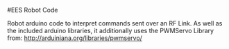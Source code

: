 #EES Robot Code

Robot arduino code to interpret commands sent over an RF Link.
As well as the included arduino libraries, it additionally uses the PWMServo Library from:
http://arduiniana.org/libraries/pwmservo/

